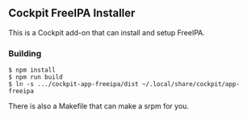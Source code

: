 ## Cockpit FreeIPA Installer

This is a Cockpit add-on that can install and setup FreeIPA.

### Building

```
$ npm install
$ npm run build
$ ln -s .../cockpit-app-freeipa/dist ~/.local/share/cockpit/app-freeipa
```

There is also a Makefile that can make a srpm for you.
